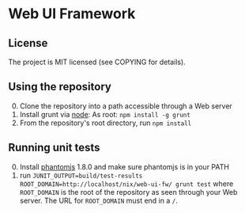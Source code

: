 # Web UI Framework

## License
The project is MIT licensed (see COPYING for details).

## Using the repository
0. Clone the repository into a path accessible through a Web server
1. Install grunt via [node](http://nodejs.org/): As root: ```npm install -g grunt```
2. From the repository's root directory, run ```npm install```

## Running unit tests
0. Install [phantomjs](http://phantomjs.org/) 1.8.0 and make sure phantomjs is in your PATH
1. run ```JUNIT_OUTPUT=build/test-results ROOT_DOMAIN=http://localhost/nix/web-ui-fw/ grunt test``` where ```ROOT_DOMAIN``` is the root of the repository as seen through your Web server. The URL for ```ROOT_DOMAIN``` must end in a ```/```.
